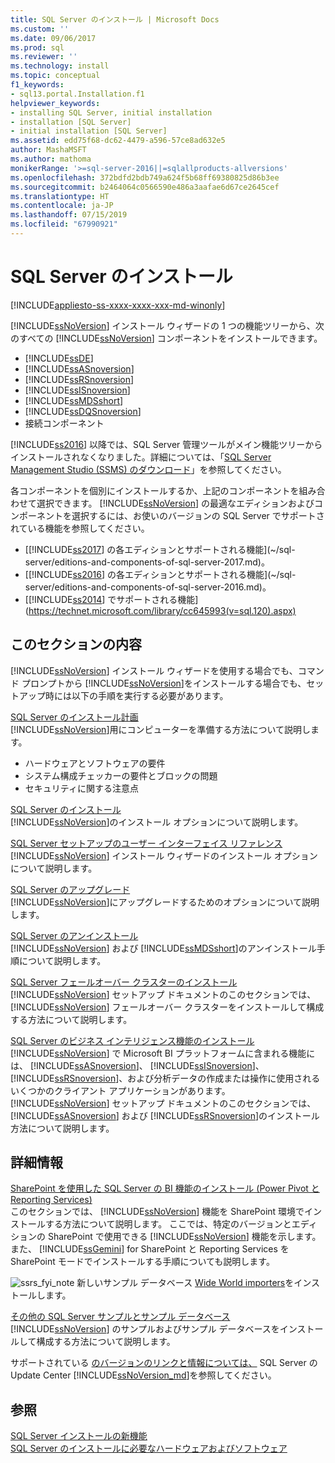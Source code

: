 ```yaml
---
title: SQL Server のインストール | Microsoft Docs
ms.custom: ''
ms.date: 09/06/2017
ms.prod: sql
ms.reviewer: ''
ms.technology: install
ms.topic: conceptual
f1_keywords:
- sql13.portal.Installation.f1
helpviewer_keywords:
- installing SQL Server, initial installation
- installation [SQL Server]
- initial installation [SQL Server]
ms.assetid: edd75f68-dc62-4479-a596-57ce8ad632e5
author: MashaMSFT
ms.author: mathoma
monikerRange: '>=sql-server-2016||=sqlallproducts-allversions'
ms.openlocfilehash: 372bdfd2bdb749a624f5b68ff69380825d86b3ee
ms.sourcegitcommit: b2464064c0566590e486a3aafae6d67ce2645cef
ms.translationtype: HT
ms.contentlocale: ja-JP
ms.lasthandoff: 07/15/2019
ms.locfileid: "67990921"
---
```

# <a name="sql-server-installation"></a>SQL Server のインストール

[!INCLUDE[appliesto-ss-xxxx-xxxx-xxx-md-winonly](../../includes/appliesto-ss-xxxx-xxxx-xxx-md-winonly.md)]

[!INCLUDE[ssNoVersion](../../includes/ssnoversion-md.md)] インストール ウィザードの 1 つの機能ツリーから、次のすべての [!INCLUDE[ssNoVersion](../../includes/ssnoversion-md.md)] コンポーネントをインストールできます。  
  
-   [!INCLUDE[ssDE](../../includes/ssde-md.md)]  
-   [!INCLUDE[ssASnoversion](../../includes/ssasnoversion-md.md)]  
-   [!INCLUDE[ssRSnoversion](../../includes/ssrsnoversion-md.md)]  
-   [!INCLUDE[ssISnoversion](../../includes/ssisnoversion-md.md)]  
-   [!INCLUDE[ssMDSshort](../../includes/ssmdsshort-md.md)]  
-   [!INCLUDE[ssDQSnoversion](../../includes/ssdqsnoversion-md.md)]  
-   接続コンポーネント  
  
[!INCLUDE[ss2016](../../includes/sssql15-md.md)] 以降では、SQL Server 管理ツールがメイン機能ツリーからインストールされなくなりました。詳細については、「[SQL Server Management Studio (SSMS) のダウンロード](../../ssms/download-sql-server-management-studio-ssms.md)」を参照してください。  
  
各コンポーネントを個別にインストールするか、上記のコンポーネントを組み合わせて選択できます。 [!INCLUDE[ssNoVersion](../../includes/ssnoversion-md.md)] の最適なエディションおよびコンポーネントを選択するには、お使いのバージョンの SQL Server でサポートされている機能を参照してください。

- [[!INCLUDE[ss2017](../../includes/sssqlv14-md.md)] の各エディションとサポートされる機能](~/sql-server/editions-and-components-of-sql-server-2017.md)。  
- [[!INCLUDE[ss2016](../../includes/sssql15-md.md)] の各エディションとサポートされる機能](~/sql-server/editions-and-components-of-sql-server-2016.md)。  
- [[!INCLUDE[ss2014](../../includes/sssql14-md.md)] でサポートされる機能](https://technet.microsoft.com/library/cc645993(v=sql.120).aspx)
  
## <a name="in-this-section"></a>このセクションの内容  
[!INCLUDE[ssNoVersion](../../includes/ssnoversion-md.md)] インストール ウィザードを使用する場合でも、コマンド プロンプトから [!INCLUDE[ssNoVersion](../../includes/ssnoversion-md.md)]をインストールする場合でも、セットアップ時には以下の手順を実行する必要があります。  
  
[SQL Server のインストール計画](../../sql-server/install/planning-a-sql-server-installation.md)  
[!INCLUDE[ssNoVersion](../../includes/ssnoversion-md.md)]用にコンピューターを準備する方法について説明します。  
  
-   ハードウェアとソフトウェアの要件  
-   システム構成チェッカーの要件とブロックの問題  
-   セキュリティに関する注意点  
  
[SQL Server のインストール](../../database-engine/install-windows/install-sql-server.md)  
 [!INCLUDE[ssNoVersion](../../includes/ssnoversion-md.md)]のインストール オプションについて説明します。  
  
[SQL Server セットアップのユーザー インターフェイス リファレンス](https://msdn.microsoft.com/library/183b5cdd-962e-41ca-8064-ea44f622c77d)  
 [!INCLUDE[ssNoVersion](../../includes/ssnoversion-md.md)] インストール ウィザードのインストール オプションについて説明します。  
  
[SQL Server のアップグレード](../../database-engine/install-windows/upgrade-sql-server.md)  
 [!INCLUDE[ssNoVersion](../../includes/ssnoversion-md.md)]にアップグレードするためのオプションについて説明します。  
  
[SQL Server のアンインストール](../../sql-server/install/uninstall-sql-server.md)  
 [!INCLUDE[ssNoVersion](../../includes/ssnoversion-md.md)] および [!INCLUDE[ssMDSshort](../../includes/ssmdsshort-md.md)]のアンインストール手順について説明します。  
  
[SQL Server フェールオーバー クラスターのインストール](../../sql-server/failover-clusters/install/sql-server-failover-cluster-installation.md)  
 [!INCLUDE[ssNoVersion](../../includes/ssnoversion-md.md)] セットアップ ドキュメントのこのセクションでは、 [!INCLUDE[ssNoVersion](../../includes/ssnoversion-md.md)] フェールオーバー クラスターをインストールして構成する方法について説明します。  
  
[SQL Server のビジネス インテリジェンス機能のインストール](../../sql-server/install/install-sql-server-business-intelligence-features.md)  
 [!INCLUDE[ssNoVersion](../../includes/ssnoversion-md.md)] で Microsoft BI プラットフォームに含まれる機能には、 [!INCLUDE[ssASnoversion](../../includes/ssasnoversion-md.md)]、 [!INCLUDE[ssISnoversion](../../includes/ssisnoversion-md.md)]、 [!INCLUDE[ssRSnoversion](../../includes/ssrsnoversion-md.md)]、および分析データの作成または操作に使用されるいくつかのクライアント アプリケーションがあります。 [!INCLUDE[ssNoVersion](../../includes/ssnoversion-md.md)] セットアップ ドキュメントのこのセクションでは、 [!INCLUDE[ssASnoversion](../../includes/ssasnoversion-md.md)] および [!INCLUDE[ssRSnoversion](../../includes/ssrsnoversion-md.md)]のインストール方法について説明します。  
  
## <a name="more-information"></a>詳細情報
[SharePoint を使用した SQL Server の BI 機能のインストール &#40;Power Pivot と Reporting Services&#41;](https://msdn.microsoft.com/library/3166107c-30c2-468e-bb1b-bb42b79b37c3)  
 このセクションでは、 [!INCLUDE[ssNoVersion](../../includes/ssnoversion-md.md)] 機能を SharePoint 環境でインストールする方法について説明します。 ここでは、特定のバージョンとエディションの SharePoint で使用できる [!INCLUDE[ssNoVersion](../../includes/ssnoversion-md.md)] 機能を示します。 また、 [!INCLUDE[ssGemini](../../includes/ssgemini-md.md)] for SharePoint と Reporting Services を SharePoint モードでインストールする手順についても説明します。  
  
![ssrs_fyi_note](../../analysis-services/instances/install-windows/media/ssrs-fyi-note.png) 新しいサンプル データベース [Wide World importers](../../sample/world-wide-importers/wide-world-importers-documentation.md)をインストールします。 
  
[その他の SQL Server サンプルとサンプル データベース](https://sqlserversamples.codeplex.com/)  
 [!INCLUDE[ssNoVersion](../../includes/ssnoversion-md.md)] のサンプルおよびサンプル データベースをインストールして構成する方法について説明します。  
  
サポートされている [のバージョンのリンクと情報については、](https://msdn.microsoft.com/library/ff803383.aspx) SQL Server の Update Center [!INCLUDE[ssNoVersion_md](../../includes/ssnoversion-md.md)]を参照してください。  
  
## <a name="see-also"></a>参照  
[SQL Server インストールの新機能](../../sql-server/install/what-s-new-in-sql-server-installation.md)   
[SQL Server のインストールに必要なハードウェアおよびソフトウェア](../../sql-server/install/hardware-and-software-requirements-for-installing-sql-server.md)  

